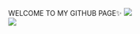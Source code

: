 WELCOME TO MY GITHUB PAGE✨
![](https://github-readme-stats.vercel.app/api?username=Kanishkumar-K&theme=omni&hide_border=false&include_all_commits=false&count_private=false)<br/>
![](https://github-readme-stats.vercel.app/api/top-langs/?username=Kanishkumar-K&theme=omni&hide_border=false&include_all_commits=false&count_private=false&layout=compact)



